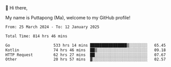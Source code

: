 👋 Hi there,

My name is Puttapong (Ma), welcome to my GitHub profile!

<!--START_SECTION:waka-->

```txt
From: 25 March 2024 - To: 12 January 2025

Total Time: 814 hrs 46 mins

Go                   533 hrs 14 mins ████████████████▒░░░░░░░░   65.45 %
Kotlin               74 hrs 46 mins  ██▒░░░░░░░░░░░░░░░░░░░░░░   09.18 %
HTTP Request         62 hrs 27 mins  ██░░░░░░░░░░░░░░░░░░░░░░░   07.67 %
Other                20 hrs 57 mins  ▓░░░░░░░░░░░░░░░░░░░░░░░░   02.57 %
```

<!--END_SECTION:waka-->
